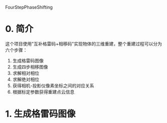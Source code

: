FourStepPhaseShifting

# 0. 简介

这个项目使用"互补格雷码+相移码"实现物体的三维重建，整个重建过程可以分为六个步骤：

1. 生成格雷码图像
2. 生成四步相移图像
3. 求解相对相位
4. 求解绝对相位
5. 获得相机-投影仪像素坐标之间的对应关系
6. 根据标定参数获得重建点云信息

# 1. 生成格雷码图像